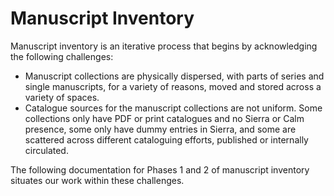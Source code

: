 # Manuscript Inventory

Manuscript inventory is an iterative process that begins by acknowledging the following challenges:

* Manuscript collections are physically dispersed, with parts of series and single manuscripts, for a variety of reasons, moved and stored across a variety of spaces.
* Catalogue sources for the manuscript collections are not uniform. Some collections only have PDF or print catalogues and no Sierra or Calm presence, some only have dummy entries in Sierra, and some are scattered across different cataloguing efforts, published or internally circulated.

The following documentation for Phases 1 and 2 of manuscript inventory situates our work within these challenges.
